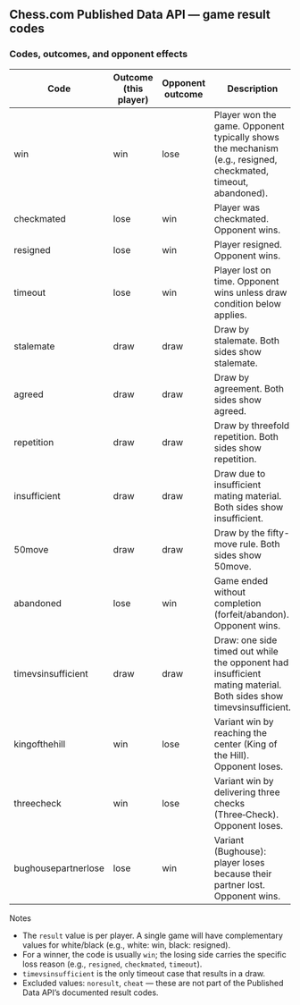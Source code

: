 ## Chess.com Published Data API — game result codes

### Codes, outcomes, and opponent effects
| Code | Outcome (this player) | Opponent outcome | Description |
|---|---|---|---|
| win | win | lose | Player won the game. Opponent typically shows the mechanism (e.g., resigned, checkmated, timeout, abandoned). |
| checkmated | lose | win | Player was checkmated. Opponent wins. |
| resigned | lose | win | Player resigned. Opponent wins. |
| timeout | lose | win | Player lost on time. Opponent wins unless draw condition below applies. |
| stalemate | draw | draw | Draw by stalemate. Both sides show stalemate. |
| agreed | draw | draw | Draw by agreement. Both sides show agreed. |
| repetition | draw | draw | Draw by threefold repetition. Both sides show repetition. |
| insufficient | draw | draw | Draw due to insufficient mating material. Both sides show insufficient. |
| 50move | draw | draw | Draw by the fifty-move rule. Both sides show 50move. |
| abandoned | lose | win | Game ended without completion (forfeit/abandon). Opponent wins. |
| timevsinsufficient | draw | draw | Draw: one side timed out while the opponent had insufficient mating material. Both sides show timevsinsufficient. |
| kingofthehill | win | lose | Variant win by reaching the center (King of the Hill). Opponent loses. |
| threecheck | win | lose | Variant win by delivering three checks (Three‑Check). Opponent loses. |
| bughousepartnerlose | lose | win | Variant (Bughouse): player loses because their partner lost. Opponent wins. |

Notes
- The `result` value is per player. A single game will have complementary values for white/black (e.g., white: win, black: resigned).
- For a winner, the code is usually `win`; the losing side carries the specific loss reason (e.g., `resigned`, `checkmated`, `timeout`).
- `timevsinsufficient` is the only timeout case that results in a draw.
- Excluded values: `noresult`, `cheat` — these are not part of the Published Data API’s documented result codes.

